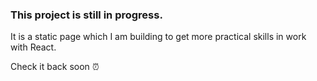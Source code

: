 ### This project is still in progress.

It is a static page which I am building to get more practical skills in work with React.


Check it back soon ⏰ 

